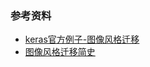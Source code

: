 ### 参考资料

- [keras官方例子-图像风格迁移](https://github.com/keras-team/keras/blob/master/examples/neural_style_transfer.py)
- [图像风格迁移简史](https://zhuanlan.zhihu.com/p/26746283)
